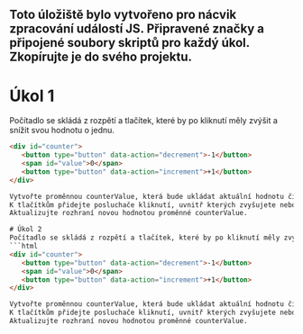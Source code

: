 ## Toto úložiště bylo vytvořeno pro nácvik zpracování událostí JS. Připravené značky a připojené soubory skriptů pro každý úkol. Zkopírujte je do svého projektu.

# Úkol 1
Počítadlo se skládá z rozpětí a tlačítek, které by po kliknutí měly zvýšit a snížit svou hodnotu o jednu.
```html
<div id="counter">
   <button type="button" data-action="decrement">-1</button>
   <span id="value">0</span>
   <button type="button" data-action="increment">+1</button>
</div>

Vytvořte proměnnou counterValue, která bude ukládat aktuální hodnotu čítače a inicializuje ji na 0.
K tlačítkům přidejte posluchače kliknutí, uvnitř kterých zvyšujete nebo snižujete hodnotu čítače.
Aktualizujte rozhraní novou hodnotou proměnné counterValue.

# Úkol 2
Počítadlo se skládá z rozpětí a tlačítek, které by po kliknutí měly zvýšit a snížit svou hodnotu o jednu.
```html
<div id="counter">
   <button type="button" data-action="decrement">-1</button>
   <span id="value">0</span>
   <button type="button" data-action="increment">+1</button>
</div>

Vytvořte proměnnou counterValue, která bude ukládat aktuální hodnotu čítače a inicializuje ji na 0.
K tlačítkům přidejte posluchače kliknutí, uvnitř kterých zvyšujete nebo snižujete hodnotu čítače.
Aktualizujte rozhraní novou hodnotou proměnné counterValue.
